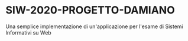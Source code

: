 # SIW-2020-PROGETTO-DAMIANO
Una semplice implementazione di un'applicazione per l'esame di Sistemi Informativi su Web
